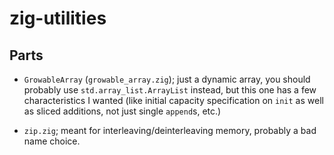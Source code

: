 # zig-utilities

## Parts

- `GrowableArray` (`growable_array.zig`); just a dynamic array, you should
  probably use `std.array_list.ArrayList` instead, but this one has a few
  characteristics I wanted (like initial capacity specification on `init` as
  well as sliced additions, not just single `append`s, etc.)

- `zip.zig`; meant for interleaving/deinterleaving memory, probably a bad name
  choice.